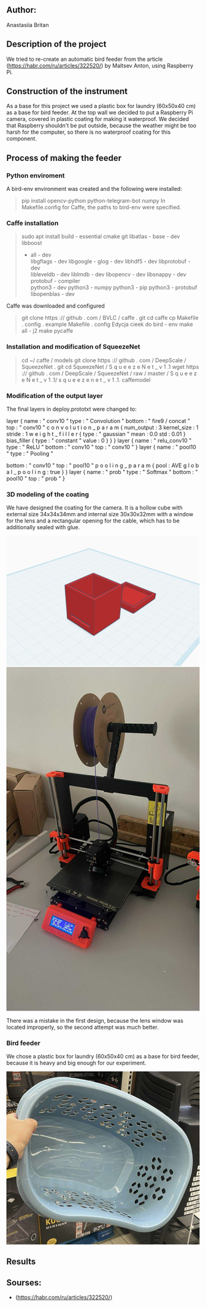 ## Author:
Anastasiia Britan

## Description of the project

We tried to re-create an automatic bird feeder from the article (https://habr.com/ru/articles/322520/) by Maltsev Anton, using Raspberry Pi.

## Construction of the instrument

As a base for this project we used a plastic box for laundry (60x50x40 cm) as a base for bird feeder. At the top wall we decided to put a Raspberry Pi camera, covered in plastic coating for making it waterproof. We decided that Raspberry shouldn't be put outside, because the weather might be too harsh for the computer, so there is no waterproof coating for this component.


## Process of making the feeder


### Python enviroment
A bird-env environment was created and the following were installed:

> pip install opencv-python python-telegram-bot numpy
> In Makefile.config for Caffe, the paths to bird-env were specified.

### Caffe installation

> sudo apt install build - essential cmake git libatlas - base - dev libboost
> - all - dev \
> libgflags - dev libgoogle - glog - dev libhdf5 - dev libprotobuf - dev \
> libleveldb - dev liblmdb - dev libopencv - dev libsnappy - dev protobuf -
> compiler \
> python3 - dev python3 - numpy python3 - pip python3 - protobuf libopenblas -
> dev

Caffe was downloaded and configured

> git clone https :// github . com / BVLC / caffe . git
> cd caffe
> cp Makefile . config . example Makefile . config
> Edycja cieek do bird - env
> make all - j2
> make pycaffe

### Installation and modification of SqueezeNet
> cd ~/ caffe / models
> git clone https :// github . com / DeepScale / SqueezeNet . git
> cd SqueezeNet / S q u e e z e N e t _ v 1 .1
> wget https :// github . com / DeepScale / SqueezeNet / raw / master / S q u e e z e N e t _ v 1
> .1/ s q u e e z e n e t _ v 1 .1. caffemodel

### Modification of the output layer

The final layers in deploy.prototxt were changed to:

layer {
name : " conv10 "
type : " Convolution "
bottom : " fire9 / concat "
top : " conv10 "
c o n v o l u t i o n _ p a r a m {
num_output : 3
kernel_size : 1
stride : 1
w e i g h t _ f i l l e r {
type : " gaussian "
mean : 0.0
std : 0.01
}
bias_filler {
type : " constant "
value : 0
}
}
}
layer {
name : " relu_conv10 "
type : " ReLU "
bottom : " conv10 "
top : " conv10 "
}
layer {
name : " pool10 "
type : " Pooling "

bottom : " conv10 "
top : " pool10 "
p o o l i n g _ p a r a m {
pool : AVE
g l o b a l _ p o o l i n g : true
}
}
layer {
name : " prob "
type : " Softmax "
bottom : " pool10 "
top : " prob "
}

### 3D modeling of the coating

We have designed the coating for the camera. It is a hollow cube with external size 34x34x34mm and internal size 30x30x32mm with a window for the lens and a rectangular opening for the cable, which has to be additionally sealed with glue. 

![design overview](box2.png) 
![design overview](printer.JPG) 

There was a mistake in the first design, because the lens window was located improperly, so the second attempt was much better.

### Bird feeder

We chose a plastic box for laundry (60x50x40 cm) as a base for bird feeder, because it is heavy and big enough for our experiment.

![design overview](box1.jpg) 

## Results




## Sourses:
- (https://habr.com/ru/articles/322520/)
